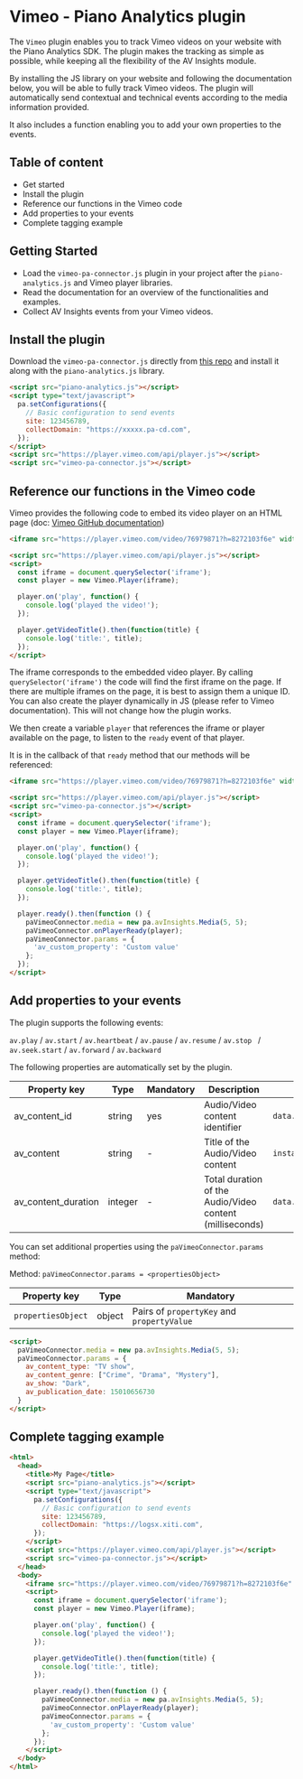 # Vimeo - Piano Analytics plugin

The `Vimeo` plugin enables you to track Vimeo videos on your website with the Piano Analytics SDK. The plugin makes the tracking as simple as possible, while keeping all the flexibility of the AV Insights module.

By installing the JS library on your website and following the documentation below, you will be able to fully track Vimeo videos. The plugin will automatically send contextual and technical events according to the media information provided.

It also includes a function enabling you to add your own properties to the events.

## Table of content

- Get started
- Install the plugin
- Reference our functions in the Vimeo code
- Add properties to your events
- Complete tagging example

## Getting Started

- Load the `vimeo-pa-connector.js` plugin in your project after the `piano-analytics.js` and Vimeo player libraries.
- Read the documentation for an overview of the functionalities and examples.
- Collect AV Insights events from your Vimeo videos.

## Install the plugin

Download the `vimeo-pa-connector.js` directly from [this repo](vimeo-pa-connector.js) and install it along with the `piano-analytics.js` library.

```html
<script src="piano-analytics.js"></script>
<script type="text/javascript">
  pa.setConfigurations({
    // Basic configuration to send events
    site: 123456789,
    collectDomain: "https://xxxxx.pa-cd.com",
  });
</script>
<script src="https://player.vimeo.com/api/player.js"></script>
<script src="vimeo-pa-connector.js"></script>
```

## Reference our functions in the Vimeo code

Vimeo provides the following code to embed its video player on an HTML page (doc: [Vimeo GitHub documentation](https://github.com/vimeo/player.js?tab=readme-ov-file#pre-existing-player))

```html
<iframe src="https://player.vimeo.com/video/76979871?h=8272103f6e" width="640" height="360" frameborder="0" allowfullscreen allow="autoplay; encrypted-media"></iframe>

<script src="https://player.vimeo.com/api/player.js"></script>
<script>
  const iframe = document.querySelector('iframe');
  const player = new Vimeo.Player(iframe);

  player.on('play', function() {
    console.log('played the video!');
  });

  player.getVideoTitle().then(function(title) {
    console.log('title:', title);
  });
</script>
```

The iframe corresponds to the embedded video player. By calling `querySelector('iframe')` the code will find the first iframe on the page. If there are multiple iframes on the page, it is best to assign them a unique ID. You can also create the player dynamically in JS (please refer to Vimeo documentation). This will not change how the plugin works.

We then create a variable `player` that references the iframe or player available on the page, to listen to the `ready` event of that player.

It is in the callback of that `ready` method that our methods will be referenced:

```html
<iframe src="https://player.vimeo.com/video/76979871?h=8272103f6e" width="640" height="360" frameborder="0" allowfullscreen allow="autoplay; encrypted-media"></iframe>

<script src="https://player.vimeo.com/api/player.js"></script>
<script src="vimeo-pa-connector.js"></script>
<script>
  const iframe = document.querySelector('iframe');
  const player = new Vimeo.Player(iframe);

  player.on('play', function() {
    console.log('played the video!');
  });

  player.getVideoTitle().then(function(title) {
    console.log('title:', title);
  });

  player.ready().then(function () {
    paVimeoConnector.media = new pa.avInsights.Media(5, 5);
    paVimeoConnector.onPlayerReady(player);
    paVimeoConnector.params = {
      'av_custom_property': 'Custom value'
    };
  });
</script>
```

## Add properties to your events

The plugin supports the following events:

`av.play` / `av.start` / `av.heartbeat` / `av.pause` / `av.resume` / `av.stop ` / `av.seek.start` / `av.forward` / `av.backward`

The following properties are automatically set by the plugin.

| Property key         | Type    | Mandatory | Description                                              | Source                           |
| -------------------- | ------- | --------- | -------------------------------------------------------- | -------------------------------- |
| av_content_id        | string  | yes       | Audio/Video content identifier                           | `data.id.toString()` |
| av_content           | string  | -         | Title of the Audio/Video content                         | `instanciatedPlayer.getVideoTitle()`    |
| av_content_duration  | integer | -         | Total duration of the Audio/Video content (milliseconds) | `data.duration*1000`           |

You can set additional properties using the `paVimeoConnector.params` method:

Method: `paVimeoConnector.params = <propertiesObject>`

| Property key       | Type   | Mandatory                                  |
| ------------------ | ------ | ------------------------------------------ |
| `propertiesObject` | object | Pairs of `propertyKey` and `propertyValue` |

```html
<script>
  paVimeoConnector.media = new pa.avInsights.Media(5, 5);
  paVimeoConnector.params = {
    av_content_type: "TV show",
    av_content_genre: ["Crime", "Drama", "Mystery"],
    av_show: "Dark",
    av_publication_date: 15010656730
  }
</script>
```

## Complete tagging example

```html
<html>
  <head>
    <title>My Page</title>
    <script src="piano-analytics.js"></script>
    <script type="text/javascript">
      pa.setConfigurations({
        // Basic configuration to send events
        site: 123456789,
        collectDomain: "https://logsx.xiti.com",
      });
    </script>
    <script src="https://player.vimeo.com/api/player.js"></script>
    <script src="vimeo-pa-connector.js"></script>
  </head>
  <body>
    <iframe src="https://player.vimeo.com/video/76979871?h=8272103f6e" width="640" height="360" frameborder="0" allowfullscreen allow="autoplay; encrypted-media"></iframe>
    <script>
      const iframe = document.querySelector('iframe');
      const player = new Vimeo.Player(iframe);

      player.on('play', function() {
        console.log('played the video!');
      });

      player.getVideoTitle().then(function(title) {
        console.log('title:', title);
      });

      player.ready().then(function () {
        paVimeoConnector.media = new pa.avInsights.Media(5, 5);
        paVimeoConnector.onPlayerReady(player);
        paVimeoConnector.params = {
          'av_custom_property': 'Custom value'
        };
      });
    </script>
  </body>
</html>
```
